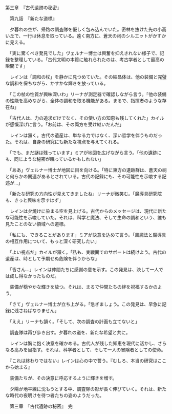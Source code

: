 第三章　『古代遺跡の秘密』

　第九話　『新たな道標』

　夕暮れの空が、帰路の調査隊を優しく包み込んでいた。密林を抜けた先の小高い丘で、一行は休息を取っている。遠く南方に、蒼天の祠のシルエットがかすかに見える。

　「実に驚くべき発見でした」ヴェルナー博士は興奮を抑えきれない様子で、記録を整理している。「古代文明の本質に触れられたのは、考古学者として最高の瞬間です」

　レインは「調和の杖」を静かに見つめていた。その結晶体は、他の装備と完璧な調和を保ちながら、かすかな輝きを放っている。

　「この杖の性質が興味深いわ」リーナが測定器で確認しながら言う。「他の装備の性能を高めながら、全体の調和を取る機能がある。まるで、指揮者のような存在ね」

　「古代人は、力の追求だけでなく、その使い方の知恵も残してくれた」カイルが感慨深げに言う。「お前は、その両方を受け継いだんだ」

　レインは頷く。古代の遺産は、単なる力ではなく、深い哲学を伴うものだった。それは、自身の研究にも新たな視点を与えてくれる。

　「でも、まだ謎は残っています」ミアが地図を広げながら言う。「他の遺跡にも、同じような秘密が眠っているかもしれない」

　「ああ」ヴェルナー博士が地図に目を向ける。「特に東方の遺跡群は、蒼天の祠と何らかの関連があるとされている。古代の記録にも、その可能性を示唆する記述が...」

　「新たな研究の方向性が見えてきましたね」リーナが微笑む。「魔導具研究院も、きっと興味を示すはず」

　レインは夕焼けに染まる空を見上げる。古代からのメッセージは、現代に新たな可能性を示唆していた。それは、科学と魔法、そして生命の調和という、誰も見たことのない領域への道標。

　「私にも、できることがあります」ミアが決意を込めて言う。「風魔法と魔導具の相互作用について、もっと深く研究したい」

　「よい視点だ」カイルが頷く。「私も、実戦面でのサポートは続けよう。古代の遺産は、時として予期せぬ危険を伴うからな」

　「皆さん...」レインは仲間たちに感謝の意を示す。この発見は、決して一人では成し得なかったものだ。

　装備が穏やかな輝きを放つ。それは、まるで仲間たちの絆を祝福するかのよう。

　「さて」ヴェルナー博士が立ち上がる。「急ぎましょう。この発見は、早急に記録に残さねばなりません」

　「ええ」リーナも頷く。「そして、次の調査の計画も立てないと」

　調査隊は再び歩き出す。夕暮れの道を、新たな希望と共に。

　レインは胸に抱く決意を確かめる。古代人が残した知恵を現代に活かし、さらなる高みを目指す。それは、科学者として、そして一人の冒険者としての使命。

　『これは終わりではない』レインは心の中で誓う。『むしろ、本当の研究はここから始まる』

　装備たちが、その決意に呼応するように輝きを増す。

　夕陽が地平線に沈もうとする中、調査隊の影が長く伸びていく。それは、新たな時代の夜明けを待つ者たちの姿のようだった。

　第三章　『古代遺跡の秘密』　完